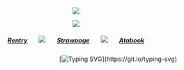 ⠀<div align="center">


![](https://komarev.com/ghpvc/?username=broccolights&color=29d0b6&style=plastic&label=Visitors!!!!)


![](https://files.catbox.moe/emc6t9.gif)

##### [Rentry](https://rentry.co/FujiwaranoMoku)ㅤㅤ![](https://files.catbox.moe/md74w7.png)ㅤㅤ[Strawpage](https://medangel.straw.page/)ㅤㅤ![](https://files.catbox.moe/md74w7.png)ㅤㅤ[Atabook](https://greed.atabook.org/)

ㅤㅤㅤㅤㅤㅤㅤㅤㅤㅤㅤㅤㅤㅤㅤ[![Typing SVG](https://readme-typing-svg.demolab.com?font=Jaro&size=16&pause=1000&color=29D0B6&width=435&lines=sign+my+strawpage%E2%A0%80%26%E2%A0%80atabook%E2%A0%80!)](https://git.io/typing-svg)

